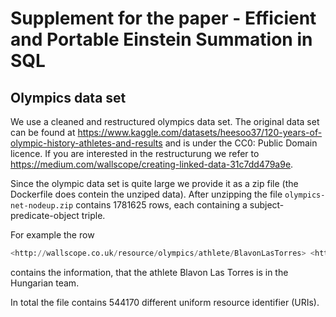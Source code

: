 # Supplement for the paper - Efficient and Portable Einstein Summation in SQL

## Olympics data set
We use a cleaned and restructured olympics data set. The original data set can be found at https://www.kaggle.com/datasets/heesoo37/120-years-of-olympic-history-athletes-and-results
and is under the CC0: Public Domain licence. If you are interested in the restructurung we refer to https://medium.com/wallscope/creating-linked-data-31c7dd479a9e.

Since the olympic data set is quite large we provide it as a zip file (the Dockerfile does contein the unziped data).
After unzipping the file `olympics-net-nodeup.zip` contains 1781625 rows, each containing a subject-predicate-object triple. 

For example the row 
````python
<http://wallscope.co.uk/resource/olympics/athlete/BlavonLasTorres> <http://dbpedia.org/ontology/team> <http://wallscope.co.uk/resource/olympics/team/Hungary> .
````
contains the information, that the athlete Blavon Las Torres is in the Hungarian team.

In total the file contains 544170 different uniform resource identifier (URIs).